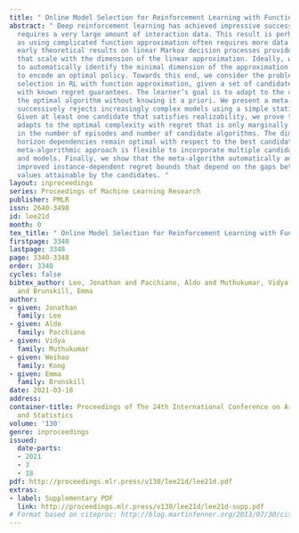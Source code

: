 ```yaml
---
title: " Online Model Selection for Reinforcement Learning with Function Approximation "
abstract: " Deep reinforcement learning has achieved impressive successes yet often
  requires a very large amount of interaction data. This result is perhaps unsurprising,
  as using complicated function approximation often requires more data to fit, and
  early theoretical results on linear Markov decision processes provide regret bounds
  that scale with the dimension of the linear approximation. Ideally, we would like
  to automatically identify the minimal dimension of the approximation that is sufficient
  to encode an optimal policy. Towards this end, we consider the problem of model
  selection in RL with function approximation, given a set of candidate RL algorithms
  with known regret guarantees. The learner’s goal is to adapt to the complexity of
  the optimal algorithm without knowing it a priori. We present a meta-algorithm that
  successively rejects increasingly complex models using a simple statistical test.
  Given at least one candidate that satisfies realizability, we prove the meta-algorithm
  adapts to the optimal complexity with regret that is only marginally suboptimal
  in the number of episodes and number of candidate algorithms. The dimension and
  horizon dependencies remain optimal with respect to the best candidate, and our
  meta-algorithmic approach is flexible to incorporate multiple candidate algorithms
  and models. Finally, we show that the meta-algorithm automatically admits significantly
  improved instance-dependent regret bounds that depend on the gaps between the maximal
  values attainable by the candidates. "
layout: inproceedings
series: Proceedings of Machine Learning Research
publisher: PMLR
issn: 2640-3498
id: lee21d
month: 0
tex_title: " Online Model Selection for Reinforcement Learning with Function Approximation "
firstpage: 3340
lastpage: 3348
page: 3340-3348
order: 3340
cycles: false
bibtex_author: Lee, Jonathan and Pacchiano, Aldo and Muthukumar, Vidya and Kong, Weihao
  and Brunskill, Emma
author:
- given: Jonathan
  family: Lee
- given: Aldo
  family: Pacchiano
- given: Vidya
  family: Muthukumar
- given: Weihao
  family: Kong
- given: Emma
  family: Brunskill
date: 2021-03-18
address: 
container-title: Proceedings of The 24th International Conference on Artificial Intelligence
  and Statistics
volume: '130'
genre: inproceedings
issued:
  date-parts:
  - 2021
  - 3
  - 18
pdf: http://proceedings.mlr.press/v130/lee21d/lee21d.pdf
extras:
- label: Supplementary PDF
  link: http://proceedings.mlr.press/v130/lee21d/lee21d-supp.pdf
# Format based on citeproc: http://blog.martinfenner.org/2013/07/30/citeproc-yaml-for-bibliographies/
---
```


